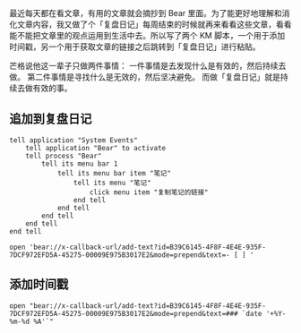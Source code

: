 最近每天都在看文章，有用的文章就会摘抄到 Bear 里面。为了能更好地理解和消化文章内容，我又做了个「复盘日记」每周结束的时候就再来看看这些文章，看看能不能把文章里的观点运用到生活中去。所以写了两个 KM 脚本，一个用于添加时间戳，另一个用于获取文章的链接之后跳转到「复盘日记」进行粘贴。

芒格说他这一辈子只做两件事情：
一件事情是去发现什么是有效的，然后持续去做。
第二件事情是寻找什么是无效的，然后坚决避免。
而做「复盘日记」就是持续去做有效的事。

## 追加到复盘日记
```
tell application "System Events"
	tell application "Bear" to activate
	tell process "Bear"
		tell its menu bar 1
			tell its menu bar item "笔记"
				tell its menu "笔记"
					click menu item "复制笔记的链接"
				end tell
			end tell
		end tell
	end tell
end tell
```

```
open 'bear://x-callback-url/add-text?id=B39C6145-4F8F-4E4E-935F-7DCF972EFD5A-45275-00009E975B3017E2&mode=prepend&text=- [ ] '
```

## 添加时间戳
```
open "bear://x-callback-url/add-text?id=B39C6145-4F8F-4E4E-935F-7DCF972EFD5A-45275-00009E975B3017E2&mode=prepend&text=### `date '+%Y-%m-%d %A'`"
```
